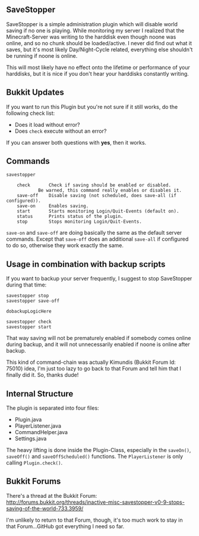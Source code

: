 SaveStopper
-----------

SaveStopper is a simple administration plugin which will disable world saving if no one is playing. While monitoring my server I realized that the Minecraft-Server was writing to the harddisk even though noone was online, and so no chunk should be loaded/active. I never did find out what it saves, but it's most likely Day/Night-Cycle related, everything else shouldn't be running if noone is online.

This will most likely have no effect onto the lifetime or performance of your harddisks, but it is nice if you don't hear your harddisks constantly writing.


Bukkit Updates
--------------

If you want to run this Plugin but you're not sure if it still works, do the following check list:

 * Does it load without error?
 * Does `check` execute without an error?

If you can answer both questions with **yes**, then it works.


Commands
--------

    savestopper
    
    	check		Check if saving should be enabled or disabled.
    			Be warned, this command really enables or disables it.
    	save-off	Disable saving (not scheduled, does save-all (if configured)).
    	save-on		Enables saving.
    	start		Starts monitoring Login/Quit-Events (default on).
    	status		Prints status of the plugin.
    	stop		Stops monitoring Login/Quit-Events.


`save-on` and `save-off` are doing basically the same as the default server commands. Except that `save-off` does an additional `save-all` if configured to do so, otherwise they work exactly the same.


Usage in combination with backup scripts
----------------------------------------

If you want to backup your server frequently, I suggest to stop SaveStopper during that time:

    savestopper stop
    savestopper save-off
    
    dobackupLogicHere
   
    savestopper check
    savestopper start

That way saving will not be prematurely enabled if somebody comes online during backup, and it will not unnecessarily enabled if noone is online after backup.

This kind of command-chain was actually Kimundis (Bukkit Forum Id: 75010) idea, I'm just too lazy to go back to that Forum and tell him that I finally did it. So, thanks dude!


Internal Structure
------------------

The plugin is separated into four files:

 * Plugin.java
 * PlayerListener.java
 * CommandHelper.java
 * Settings.java

The heavy lifting is done inside the Plugin-Class, especially in the `saveOn()`, `saveOff()` and `saveOffScheduled()` functions. The `PlayerListener` is only calling `Plugin.check()`.


Bukkit Forums
-------------

There's a thread at the Bukkit Forum: http://forums.bukkit.org/threads/inactive-misc-savestopper-v0-9-stops-saving-of-the-world-733.3959/

I'm unlikely to return to that Forum, though, it's too much work to stay in that Forum...GitHub got everything I need so far.
